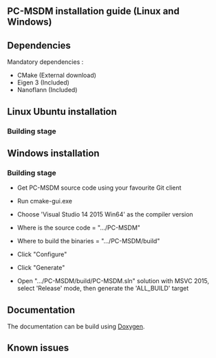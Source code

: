 
## PC-MSDM installation guide (Linux and Windows)

## Dependencies
Mandatory dependencies :
 - CMake (External download)
 - Eigen 3 (Included)
 - Nanoflann (Included)

## Linux Ubuntu installation

### Building stage

## Windows installation

### Building stage

 - Get PC-MSDM source code using your favourite Git client

 - Run cmake-gui.exe

 - Choose 'Visual Studio 14 2015 Win64' as the compiler version

 - Where is the source code = ".../PC-MSDM"

 - Where to build the binaries = ".../PC-MSDM/build"

 - Click "Configure"

 - Click "Generate"

 - Open ".../PC-MSDM/build/PC-MSDM.sln" solution with MSVC 2015, select 'Release' mode, then generate the 'ALL_BUILD' target


## Documentation

The documentation can be build using [Doxygen](http://www.doxygen.nl/).

## Known issues
